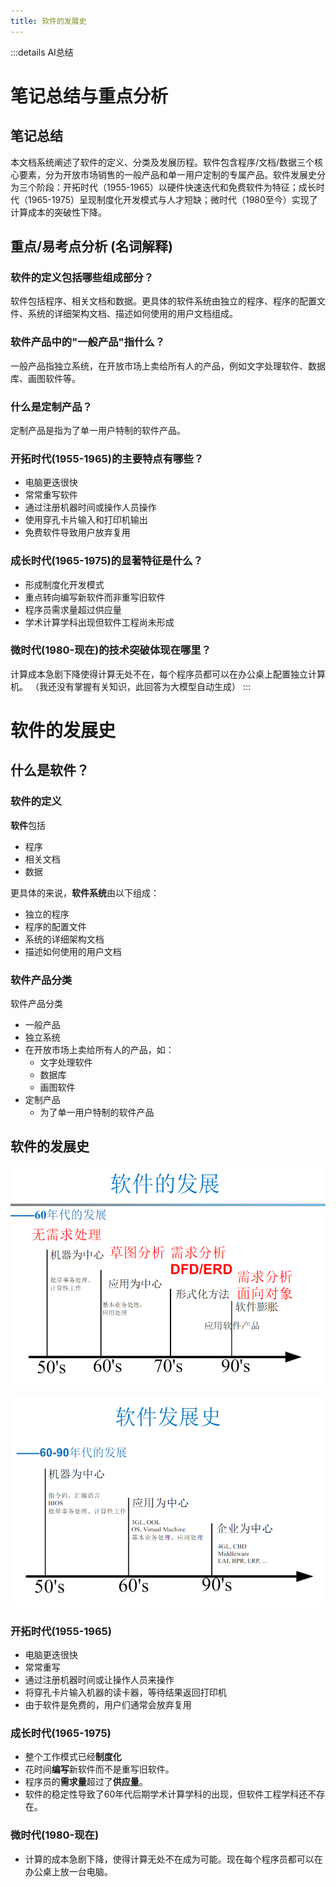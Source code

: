 ```yaml
---
title: 软件的发展史
---
```


:::details AI总结



# 笔记总结与重点分析
## 笔记总结
本文档系统阐述了软件的定义、分类及发展历程。软件包含程序/文档/数据三个核心要素，分为开放市场销售的一般产品和单一用户定制的专属产品。软件发展史分为三个阶段：开拓时代（1955-1965）以硬件快速迭代和免费软件为特征；成长时代（1965-1975）呈现制度化开发模式与人才短缺；微时代（1980至今）实现了计算成本的突破性下降。

## 重点/易考点分析 (名词解释)

### 软件的定义包括哪些组成部分？
软件包括程序、相关文档和数据。更具体的软件系统由独立的程序、程序的配置文件、系统的详细架构文档、描述如何使用的用户文档组成。

### 软件产品中的"一般产品"指什么？
一般产品指独立系统，在开放市场上卖给所有人的产品，例如文字处理软件、数据库、画图软件等。

### 什么是定制产品？
定制产品是指为了单一用户特制的软件产品。

### 开拓时代(1955-1965)的主要特点有哪些？
- 电脑更迭很快
- 常常重写软件
- 通过注册机器时间或操作人员操作
- 使用穿孔卡片输入和打印机输出
- 免费软件导致用户放弃复用

### 成长时代(1965-1975)的显著特征是什么？
- 形成制度化开发模式
- 重点转向编写新软件而非重写旧软件
- 程序员需求量超过供应量
- 学术计算学科出现但软件工程尚未形成

### 微时代(1980-现在)的技术突破体现在哪里？
计算成本急剧下降使得计算无处不在，每个程序员都可以在办公桌上配置独立计算机。
（我还没有掌握有关知识，此回答为大模型自动生成）
:::
# 软件的发展史

## 什么是软件？

### 软件的定义

**软件**包括
- 程序
- 相关文档
- 数据

更具体的来说，**软件系统**由以下组成：
- 独立的程序
- 程序的配置文件
- 系统的详细架构文档
- 描述如何使用的用户文档

### 软件产品分类

软件产品分类
- 一般产品
- 独立系统
- 在开放市场上卖给所有人的产品，如：
  - 文字处理软件
  - 数据库
  - 画图软件
- 定制产品
  - 为了单一用户特制的软件产品

## 软件的发展史

![软件发展史](imgs/QQ_1744554036541.png)

![软件发展史](imgs/QQ_1744554292476.png)

### 开拓时代(1955-1965)
- 电脑更迭很快
- 常常重写
- 通过注册机器时间或让操作人员来操作  
- 将穿孔卡片输入机器的读卡器，等待结果返回打印机  
- 由于软件是免费的，用户们通常会放弃复用

### 成长时代(1965-1975)
- 整个工作模式已经**制度化**
- 花时间**编写**新软件而不是重写旧软件。
- 程序员的**需求量**超过了**供应量**。
- 软件的稳定性导致了60年代后期学术计算学科的出现，但软件工程学科还不存在。

### 微时代(1980-现在)
- 计算的成本急剧下降，使得计算无处不在成为可能。现在每个程序员都可以在办公桌上放一台电脑。

